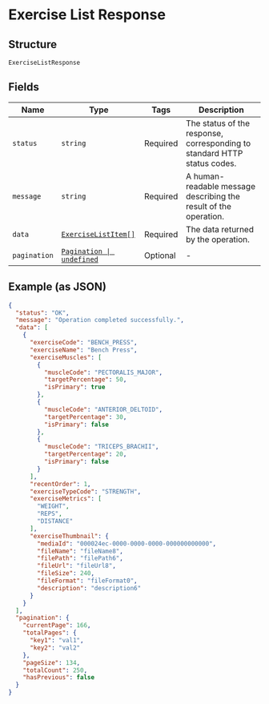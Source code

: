 
# Exercise List Response

## Structure

`ExerciseListResponse`

## Fields

| Name | Type | Tags | Description |
|  --- | --- | --- | --- |
| `status` | `string` | Required | The status of the response, corresponding to standard HTTP status codes. |
| `message` | `string` | Required | A human-readable message describing the result of the operation. |
| `data` | [`ExerciseListItem[]`](../../doc/models/exercise-list-item.md) | Required | The data returned by the operation. |
| `pagination` | [`Pagination \| undefined`](../../doc/models/pagination.md) | Optional | - |

## Example (as JSON)

```json
{
  "status": "OK",
  "message": "Operation completed successfully.",
  "data": [
    {
      "exerciseCode": "BENCH_PRESS",
      "exerciseName": "Bench Press",
      "exerciseMuscles": [
        {
          "muscleCode": "PECTORALIS_MAJOR",
          "targetPercentage": 50,
          "isPrimary": true
        },
        {
          "muscleCode": "ANTERIOR_DELTOID",
          "targetPercentage": 30,
          "isPrimary": false
        },
        {
          "muscleCode": "TRICEPS_BRACHII",
          "targetPercentage": 20,
          "isPrimary": false
        }
      ],
      "recentOrder": 1,
      "exerciseTypeCode": "STRENGTH",
      "exerciseMetrics": [
        "WEIGHT",
        "REPS",
        "DISTANCE"
      ],
      "exerciseThumbnail": {
        "mediaId": "000024ec-0000-0000-0000-000000000000",
        "fileName": "fileName8",
        "filePath": "filePath6",
        "fileUrl": "fileUrl8",
        "fileSize": 240,
        "fileFormat": "fileFormat0",
        "description": "description6"
      }
    }
  ],
  "pagination": {
    "currentPage": 166,
    "totalPages": {
      "key1": "val1",
      "key2": "val2"
    },
    "pageSize": 134,
    "totalCount": 250,
    "hasPrevious": false
  }
}
```


